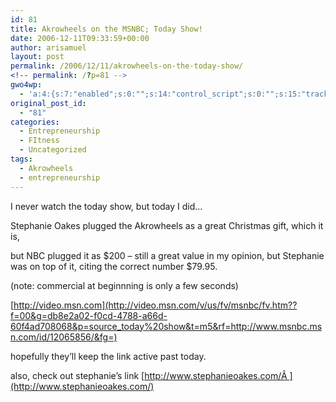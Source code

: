 ```yaml
---
id: 81
title: Akrowheels on the MSNBC; Today Show!
date: 2006-12-11T09:33:59+00:00
author: arisamuel
layout: post
permalink: /2006/12/11/akrowheels-on-the-today-show/
<!-- permalink: /?p=81 -->
gwo4wp:
  - 'a:4:{s:7:"enabled";s:0:"";s:14:"control_script";s:0:"";s:15:"tracking_script";s:0:"";s:17:"conversion_script";s:0:"";}'
original_post_id:
  - "81"
categories:
  - Entrepreneurship
  - FItness
  - Uncategorized
tags:
  - Akrowheels
  - entrepreneurship
---
```

I never watch the today show, but today I did&#8230;

Stephanie Oakes plugged the Akrowheels as a great Christmas gift, which it is,

but NBC plugged it as $200 &#8211; still a great value in my opinion, but Stephanie was on top of it, citing the correct number $79.95.

(note: commercial at beginnning is only a few seconds)

[http://video.msn.com](http://video.msn.com/v/us/fv/msnbc/fv.htm??f=00&g=db8e2a02-f0cd-4788-a66d-60f4ad708068&p=source_today%20show&t=m5&rf=http://www.msnbc.msn.com/id/12065856/&fg=) 

hopefully they&#8217;ll keep the link active past today.

also, check out stephanie&#8217;s link [http://www.stephanieoakes.com/Â ](http://www.stephanieoakes.com/)